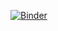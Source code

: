 [![Binder](https://mybinder.org/badge_logo.svg)](https://mybinder.org/v2/gh/RaphaelSaulais/modelisation_G3/HEAD)
